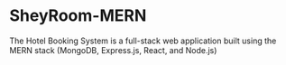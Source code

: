 # SheyRoom-MERN
The Hotel Booking System is a full-stack web application built using the MERN stack (MongoDB, Express.js, React, and Node.js)

